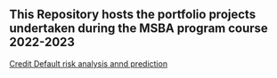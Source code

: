 ## This Repository hosts the portfolio projects undertaken during the MSBA program course 2022-2023

[Credit Default risk analysis annd prediction](https://github.com/DebiAn575/Business_Applications/tree/main/Home_Credit_Default_Risk_prediction)
